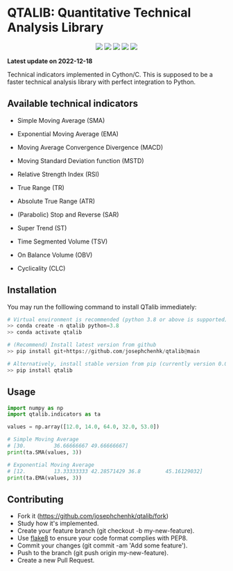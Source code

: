 # QTALIB: Quantitative Technical Analysis Library

<p align="center">
    <img src ="https://img.shields.io/badge/version-0.0.1-blueviolet.svg"/>
    <img src ="https://img.shields.io/badge/platform-windows|linux|macos-yellow.svg"/>
    <img src ="https://img.shields.io/badge/python-3.8-blue.svg" />
    <img src ="https://img.shields.io/github/workflow/status/vnpy/vnpy/Python%20application/master"/>
    <img src ="https://img.shields.io/badge/license-JXW-orange"/>
</p>

**Latest update on 2022-12-18**

Technical indicators implemented in Cython/C. This is supposed to be a
faster technical analysis library with perfect integration to Python.

## Available technical indicators

* Simple Moving Average (SMA)

* Exponential Moving Average (EMA)

* Moving Average Convergence Divergence (MACD) 

* Moving Standard Deviation function (MSTD) 

* Relative Strength Index (RSI)

* True Range (TR)

* Absolute True Range (ATR)

* (Parabolic) Stop and Reverse (SAR)

* Super Trend (ST)

* Time Segmented Volume (TSV)

* On Balance Volume (OBV)

* Cyclicality (CLC)

## Installation

You may run the folllowing command to install QTalib immediately:

```python
# Virtual environment is recommended (python 3.8 or above is supported)
>> conda create -n qtalib python=3.8
>> conda activate qtalib

# (Recommend) Install latest version from github 
>> pip install git+https://github.com/josephchenhk/qtalib@main

# Alternatively, install stable version from pip (currently version 0.0.2)
>> pip install qtalib
```

## Usage

```python
import numpy as np
import qtalib.indicators as ta

values = np.array([12.0, 14.0, 64.0, 32.0, 53.0])

# Simple Moving Average
# [30.         36.66666667 49.66666667]
print(ta.SMA(values, 3))

# Exponential Moving Average
# [12.         13.33333333 42.28571429 36.8        45.16129032]
print(ta.EMA(values, 3))
```

## Contributing
* Fork it (https://github.com/josephchenhk/qtalib/fork)
* Study how it's implemented.
* Create your feature branch (git checkout -b my-new-feature).
* Use [flake8](https://pypi.org/project/flake8/) to ensure your code format
complies with PEP8.
* Commit your changes (git commit -am 'Add some feature').
* Push to the branch (git push origin my-new-feature).
* Create a new Pull Request.